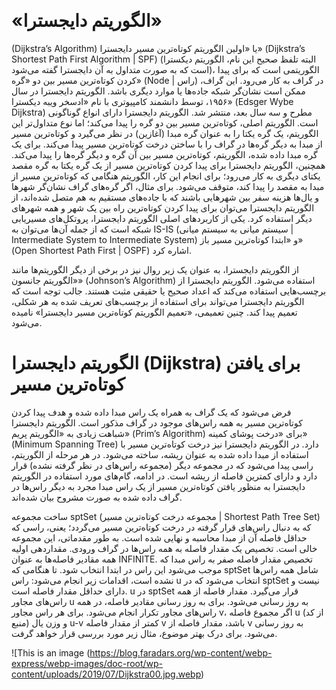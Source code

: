 &#x202b;
# «الگوریتم دایجسترا»

(Dijkstra’s Algorithm) یا «اولین الگوریتم کوتاه‌ترین مسیر دایجسترا» (Dijkstra’s Shortest Path First Algorithm | SPF) (البته تلفظ صحیح این نام، الگوریتم دیکسترا است که به صورت متداول به آن دایجسترا گفته می‌شود)، الگوریتمی است که برای پیدا کردن کوتاه‌ترین مسیر بین دو «گره» (Node | راس) در گراف به کار می‌رود. این گراف، ممکن است نشان‌گر شبکه جاده‌ها یا موارد دیگری باشد. الگوریتم دایجسترا در سال ۱۹۵۶، توسط دانشمند کامپیوتری با نام «ادسخر ویبه دیکسترا» (Edsger Wybe Dijkstra) مطرح و سه سال بعد، منتشر شد. الگوریتم دایجسترا دارای انواع گوناگونی است. الگوریتم اصلی، کوتاه‌ترین مسیر بین دو گره را پیدا می‌کند؛ اما نوع متداول‌تر این الگوریتم، یک گره یکتا را به عنوان گره مبدا (آغازین) در نظر می‌گیرد و کوتاه‌ترین مسیر از مبدا به دیگر گره‌ها در گراف را با ساختن درخت کوتاه‌ترین مسیر پیدا می‌کند.
برای یک گره مبدا داده شده، الگوریتم، کوتاه‌ترین مسیر بین آن گره و دیگر گره‌ها را پیدا می‌کند. همچنین، الگوریتم دایجسترا برای پیدا کردن کوتاه‌ترین مسیر از یک گره یکتا به گره مقصد یکتای دیگری به کار می‌رود؛ برای انجام این کار، الگوریتم هنگامی که کوتاه‌ترین مسیر از مبدا به مقصد را پیدا کند، متوقف می‌شود. برای مثال، اگر گره‌های گراف نشان‌گر شهرها و یال‌ها هزینه سفر بین شهرهایی باشند که با جاده‌های مستقیم به هم متصل شده‌اند، از الگوریتم دایجسترا می‌توان برای پیدا کردن کوتاه‌ترین راه بین یک شهر و همه شهرهای دیگر استفاده کرد. یکی از کاربردهای اصلی الگوریتم دایجسترا، پروتکل‌های مسیریابی شبکه است که از جمله آن‌ها می‌توان به IS-IS (سیستم میانی به سیستم میانی | Intermediate System to Intermediate System) و «ابتدا کوتاه‌ترین مسیر باز» (Open Shortest Path First | OSPF) اشاره کرد.

از الگوریتم دایجسترا، به عنوان یک زیر روال نیز در برخی از دیگر الگوریتم‌ها مانند «الگوریتم جانسون» (Johnson’s Algorithm) استفاده می‌شود. الگوریتم دایجسترا از برچسب‌هایی استفاده می‌کند که اعداد صحیح یا حقیقی مثبت هستند. جالب توجه است که الگوریتم دایجسترا می‌تواند برای استفاده از برچسب‌های تعریف شده به هر شکلی، تعمیم پیدا کند. چنین تعمیمی، «تعمیم الگوریتم کوتاه‌ترین مسیر دایجسترا» نامیده می‌شود.


# الگوریتم دایجسترا (Dijkstra) برای یافتن کوتاه‌ترین مسیر

فرض می‌شود که یک گراف به همراه یک راس مبدا داده شده و هدف پیدا کردن کوتاه‌ترین مسیر به همه راس‌های موجود در گراف مذکور است. الگوریتم دایجسترا شباهت زیادی به «الگوریتم پریم» (Prim’s Algorithm) برای «درخت پوشای کمینه» (Minimum Spanning Tree) دارد. در الگوریتم دایجسترا نیز درخت کوتاه‌ترین مسیر با استفاده از مبدا داده شده به عنوان ریشه، ساخته می‌شود. در هر مرحله از الگوریتم، راسی پیدا می‌شود که در مجموعه دیگر (مجموعه راس‌های در نظر گرفته نشده) قرار دارد و دارای کمترین فاصله از ریشه است. در ادامه، گام‌های مورد استفاده در الگوریتم دایجسترا به منظور یافتن کوتاه‌ترین مسیر از یک راس مبدا مجرد به دیگر راس‌ها در گراف داده شده به صورت مشروح بیان شده‌اند.

ساخت مجموعه sptSet (مجموعه درخت کوتاه‌ترین مسیر | Shortest Path Tree Set) که به دنبال راس‌های قرار گرفته در درخت کوتاه‌ترین مسیر می‌گردد؛ یعنی، راسی که حداقل فاصله آن از مبدا محاسبه و نهایی شده است. به طور مقدماتی، این مجموعه خالی است.
تخصیص یک مقدار فاصله به همه راس‌ها در گراف ورودی. مقداردهی اولیه همه مقادیر فاصله‌ها به عنوان INFINITE. تخصیص مقدار فاصله صفر به راس مبدا که موجب می‌شود این راس در ابتدا انتخاب شود.
تا هنگامی که sptSet شامل همه راس‌ها نشده است، اقدامات زیر انجام می‌شود:
راس u انتخاب می‌شود که در sptSet نیست و دارای حداقل مقدار فاصله است.
u در sptSet قرار می‌گیرد.
مقدار فاصله از همه راس‌های مجاور u به روز رسانی می‌شود. برای به روز رسانی مقادیر فاصله، در همه راس‌های مجاور تکرار انجام می‌شود. برای هر راس مجاور v، اگر مجموع فاصله u (از کد منبع) و وزن یال u-v کمتر از مقدار فاصله v باشد، مقدار فاصله از v به روز رسانی می‌شود.
برای درک بهتر موضوع، مثال زیر مورد بررسی قرار خواهد گرفت.




![This is an image (https://blog.faradars.org/wp-content/webp-express/webp-images/doc-root/wp-content/uploads/2019/07/Dijkstra00.jpg.webp)
